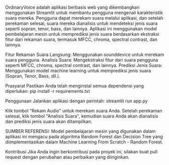 OrdinaryVoice adalah aplikasi berbasis web yang dikembangkan menggunakan Streamlit untuk membantu pengguna mengenali karakteristik suara mereka. Pengguna dapat merekam suara melalui aplikasi, dan setelah perekaman selesai, suara mereka dianalisis untuk mendeteksi jenis suara seperti sopran, tenor, bass, dan lainnya.
Aplikasi ini menggunakan model pembelajaran mesin untuk memprediksi jenis suara berdasarkan ekstraksi fitur dari rekaman suara, termasuk MFCC, chroma, spectral contrast, dan lainnya.

Fitur
Rekaman Suara Langsung: Menggunakan sounddevice untuk merekam suara pengguna.
Analisis Suara: Mengekstraksi fitur dari suara pengguna seperti MFCC, chroma, spectral contrast, dan lainnya.
Prediksi Jenis Suara: Menggunakan model machine learning untuk memprediksi jenis suara (Sopran, Tenor, Bass, dll.).

Prasyarat
Pastikan Anda telah menginstal semua dependensi yang diperlukan:
pip install -r requirements.txt

Penggunaan
Jalankan aplikasi dengan perintah:
streamlit run app.py

Klik tombol "Rekam Audio" untuk merekam suara Anda.
Setelah perekaman selesai, klik tombol "Analisis Suara", kemudian suara Anda akan dianalisis dan prediksi jenis suara akan ditampilkan.

SUMBER REFERENSI:
Model pembelajaran mesin yang digunakan dalam aplikasi ini mengacu pada algoritma Random Forest dan Decision Tree yang diimplementasikan dalam Machine Learning From Scratch - Random Forest.

Kontribusi
Jika Anda ingin berkontribusi pada proyek ini, silakan buat pull request dengan perubahan atau perbaikan yang diinginkan.
